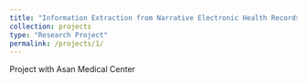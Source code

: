 ```yaml
---
title: "Information Extraction from Narrative Electronic Health Records using Semi-supervised Learning"
collection: projects
type: "Research Project"
permalink: /projects/1/
---
```


Project with Asan Medical Center
